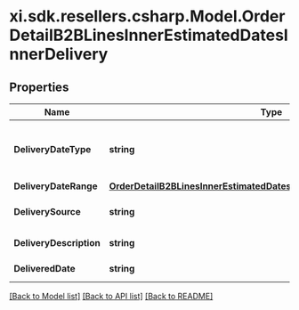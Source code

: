# xi.sdk.resellers.csharp.Model.OrderDetailB2BLinesInnerEstimatedDatesInnerDelivery

## Properties

Name | Type | Description | Notes
------------ | ------------- | ------------- | -------------
**DeliveryDateType** | **string** | Date type. Example Single or multiple dates. | [optional] 
**DeliveryDateRange** | [**OrderDetailB2BLinesInnerEstimatedDatesInnerDeliveryDeliveryDateRange**](OrderDetailB2BLinesInnerEstimatedDatesInnerDeliveryDeliveryDateRange.md) |  | [optional] 
**DeliverySource** | **string** | Source of the delivery. | [optional] 
**DeliveryDescription** | **string** | Delivery description. | [optional] 
**DeliveredDate** | **string** | Delivery date. | [optional] 

[[Back to Model list]](../README.md#documentation-for-models) [[Back to API list]](../README.md#documentation-for-api-endpoints) [[Back to README]](../README.md)

